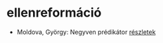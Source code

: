 # ellenreformáció

- Moldova, György: Negyven prédikátor [részletek](_details/%7Bopf.creator%7D.md#id_1405)